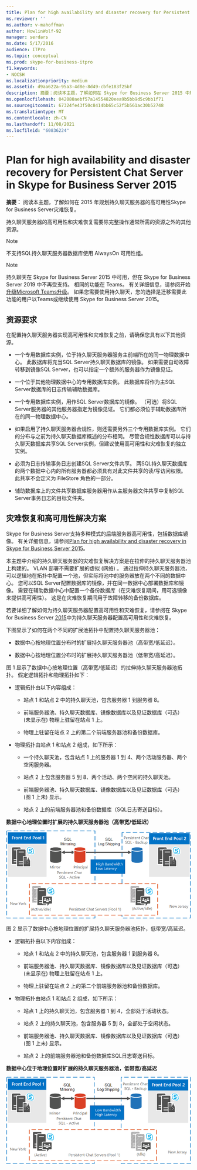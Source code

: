 ```yaml
---
title: Plan for high availability and disaster recovery for Persistent Chat Server in Skype for Business Server 2015
ms.reviewer: ''
ms.author: v-mahoffman
author: HowlinWolf-92
manager: serdars
ms.date: 5/17/2016
audience: ITPro
ms.topic: conceptual
ms.prod: skype-for-business-itpro
f1.keywords:
- NOCSH
ms.localizationpriority: medium
ms.assetid: d9aa622a-95a3-4d8e-8d49-cbfe183f25bf
description: 摘要：阅读本主题，了解如何在 Skype for Business Server 2015 中规划持久聊天服务器的高可用性和灾难恢复。
ms.openlocfilehash: 042080aebf57a14554820eea9b5bb9d5c9bb1f71
ms.sourcegitcommit: 67324fe43f50c8414bb65c52f5b561ac30b52748
ms.translationtype: MT
ms.contentlocale: zh-CN
ms.lasthandoff: 11/08/2021
ms.locfileid: "60836224"
---
```

# <a name="plan-for-high-availability-and-disaster-recovery-for-persistent-chat-server-in-skype-for-business-server-2015"></a>Plan for high availability and disaster recovery for Persistent Chat Server in Skype for Business Server 2015
 
**摘要：** 阅读本主题，了解如何在 2015 年规划持久聊天服务器的高可用性Skype for Business Server灾难恢复。
  
持久聊天服务器的高可用性和灾难恢复需要除完整操作通常所需的资源之外的其他资源。 
  
> [!NOTE]
> 不支持SQL持久聊天服务器数据库使用 AlwaysOn 可用性组。 

> [!NOTE] 
> 持久聊天在 Skype for Business Server 2015 中可用，但在 Skype for Business Server 2019 中不再受支持。 相同的功能在 Teams。 有关详细信息，请参阅开始[升级Microsoft Teams升级](/microsoftteams/upgrade-start-here)。 如果您需要使用持久聊天，您的选择是迁移需要此功能的用户以Teams或继续使用 Skype for Business Server 2015。 
  
## <a name="resource-requirements"></a>资源要求

在配置持久聊天服务器实现高可用性和灾难恢复之前，请确保您具有以下其他资源。 
  
- 一个专用数据库实例，位于持久聊天服务器服务主前端所在的同一物理数据中心。 此数据库将充当SQL Server持久聊天数据库的镜像。 如果需要自动故障转移到镜像SQL Server，也可以指定一个额外的服务器作为镜像见证。
    
- 一个位于其他物理数据中心的专用数据库实例。 此数据库将作为主SQL Server数据库的日志传输辅助数据库。
    
- 一个专用数据库实例，用作SQL Server数据库的镜像。 （可选）将SQL Server服务器的其他服务器指定为镜像见证。 它们都必须位于辅助数据库所在的同一物理数据中心。
    
- 如果启用了持久聊天服务器合规性，则还需要另外三个专用数据库实例。 它们的分布与之前为持久聊天数据库概述的分布相同。 尽管合规性数据库可以与持久聊天数据库共享SQL Server实例，但建议使用高可用性和灾难恢复的独立实例。
    
- 必须为日志传输事务日志创建SQL Server文件共享。 两SQL持久聊天数据库的两个数据中心内的所有服务器都必须具有对此文件共享的读/写访问权限。 此共享不会定义为 FileStore 角色的一部分。
    
- 辅助数据库上的文件共享数据库服务器用作从主服务器文件共享中复制SQL Server事务日志的目标文件夹。
    
## <a name="disaster-recovery-and-high-availability-solutions"></a>灾难恢复和高可用性解决方案

Skype for Business Server支持多种模式的后端服务器高可用性，包括数据库镜像。 有关详细信息，请参阅[Plan for high availability and disaster recovery in Skype for Business Server 2015](../../plan-your-deployment/high-availability-and-disaster-recovery/high-availability-and-disaster-recovery.md)。 
  
本主题中介绍的持久聊天服务器的灾难恢复解决方案是在拉伸的持久聊天服务器池上构建的。 VLAN 部署不需要扩展的虚拟 (网络) 。 通过拉伸持久聊天服务器池，可以逻辑地在拓扑中配置一个池，但实际将池中的服务器放在两个不同的数据中心。 您可以SQL Server配置数据库的镜像，并在同一数据中心部署数据库和镜像。 需要在辅助数据中心中配置一个备份数据库（在灾难恢复期间，用可选镜像来提供高可用性）。 这是在灾难恢复期间用于故障转移的备份数据库。 
  
若要详细了解如何为持久聊天服务器配置高可用性和灾难恢复，请参阅在 Skype for Business Server [2015](../../deploy/deploy-persistent-chat-server/configure-hadr-for-persistent-chat.md)中为持久聊天服务器配置高可用性和灾难恢复。 
  
下图显示了如何在两个不同的扩展池拓扑中配置持久聊天服务器池：
  
- 数据中心按地理位置分布时的扩展持久聊天服务器池（高带宽/低延迟）。
    
- 数据中心按地理位置分布时的扩展持久聊天服务器池（低带宽/高延迟）。
    
图 1 显示了数据中心按地理位置（高带宽/低延迟）的拉伸持久聊天服务器池拓扑。 假定逻辑拓扑和物理拓扑如下：
  
- 逻辑拓扑由以下内容组成：
    
  - 站点 1 和站点 2 中的持久聊天池，包含服务器 1 到服务器 8。
    
  - 前端服务器池、持久聊天数据库、镜像数据库以及见证数据库（可选） (未显示在) 物理上驻留在站点 1 上。 
    
  - 物理上驻留在站点 2 上的第二个前端服务器池和备份数据库。
    
- 物理拓扑由站点 1 和站点 2 组成，如下所示：
    
  - 一个持久聊天池，包含站点 1 上的服务器 1 到 4、两个活动服务器、两个空闲服务器。
    
  - 站点 2 上包含服务器 5 到 8、两个活动、两个空闲的持久聊天池。
    
  - 前端服务器池、持久聊天数据库、镜像数据库以及见证数据库（可选） (图 1 上未) 显示。
    
  - 站点 2 上的前端服务器池和备份数据库（SQL日志寄送目标）。
    
**数据中心地理位置时扩展的持久聊天服务器池（高带宽/低延迟）**

![持久聊天拉伸池，具有高带宽/低延迟。](../../media/55cf3d4b-5f51-4d2f-84ca-b4a13dc5eba3.png)
  
图 2 显示了数据中心按地理位置的扩展持久聊天服务器池拓扑，低带宽/高延迟。
  
- 逻辑拓扑由以下内容组成：
    
  - 站点 1 和站点 2 中的持久聊天池，包含服务器 1 到服务器 8。
    
  - 前端服务器池、持久聊天数据库、镜像数据库以及见证数据库（可选） (未显示在) 物理上驻留在站点 1 上。 
    
  - 物理上驻留在站点 2 上的第二个前端服务器池和备份数据库。
    
- 物理拓扑由站点 1 和站点 2 组成，如下所示：
    
  - 站点 1 上的持久聊天池，包含服务器 1 到 4，全部处于活动状态。
    
  - 站点 2 上的持久聊天池，包含服务器 5 到 8，全部处于空闲状态。
    
  - 前端服务器池、持久聊天数据库、镜像数据库以及见证数据库（可选） (图 1 上未) 显示。
    
  - 站点 2 上的前端服务器池和备份数据库SQL日志寄送目标。
    
**数据中心位于地理位置时扩展的持久聊天服务器池，低带宽/高延迟**

![持久聊天拉伸池，具有低带宽/高延迟。](../../media/40cbd902-57b8-4d57-a61c-cde4e0bd47f0.png)
  

